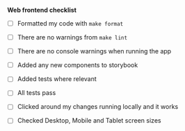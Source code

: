 <!---
Please describe the pull request below.
If it closes an issue, make sure to write "closes #1234"
If there is an issue but it isn't completely closed, still refer to the issue number, eg. "part of #1234"
--->


<!---
Checklists
If you need help with any of these, please ask :)
--->
**Web frontend checklist**
- [ ] Formatted my code with `make format`
- [ ] There are no warnings from `make lint`
- [ ] There are no console warnings when running the app
- [ ] Added any new components to storybook
- [ ] Added tests where relevant
- [ ] All tests pass
- [ ] Clicked around my changes running locally and it works
- [ ] Checked Desktop, Mobile and Tablet screen sizes


<!---
Remember to request review from couchers-org/web, couchers-org/@backend or an individual.
Once your code is approved, remember to merge it if you have write access
--->
